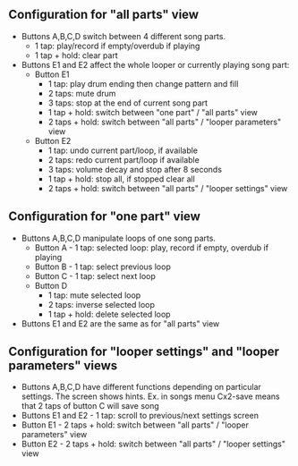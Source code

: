 ## Configuration for "all parts" view
- Buttons A,B,C,D switch between 4 different song parts.
    - 1 tap: play/record if empty/overdub if playing
    - 1 tap + hold: clear part
- Buttons E1 and E2 affect the whole looper or currently playing song part:
    - Button E1
        - 1 tap: play drum ending then change pattern and fill
        - 2 taps: mute drum
        - 3 taps: stop at the end of current song part
        - 1 tap + hold: switch between "one part" / "all parts" view
        - 2 taps + hold: switch between "all parts" / "looper parameters" view
    - Button E2
        - 1 tap: undo current part/loop, if available
        - 2 taps: redo current part/loop if available
        - 3 taps: volume decay and stop after 8 seconds
        - 1 tap + hold: stop all, if stopped clear all
        - 2 taps + hold: switch between "all parts" / "looper settings" view
## Configuration for "one part" view
- Buttons A,B,C,D manipulate loops of one song parts.
    - Button A - 1 tap: selected loop: play, record if empty, overdub if playing
    - Button B - 1 tap: select previous loop
    - Button C - 1 tap: select next loop
    - Button D
        - 1 tap: mute selected loop
        - 2 taps: inverse selected loop
        - 1 tap + hold: delete selected loop
- Buttons E1 and E2 are the same as for "all parts" view
## Configuration for "looper settings" and "looper parameters" views
- Buttons A,B,C,D have different functions depending on particular settings. The screen shows hints. Ex. in songs menu
  Cx2-save means that 2 taps of button C will save song
- Buttons E1 and E2 - 1 tap: scroll to previous/next settings screen
- Button E1 - 2 taps + hold: switch between "all parts" / "looper parameters" view
- Button E2 - 2 taps + hold: switch between "all parts" / "looper settings" view
